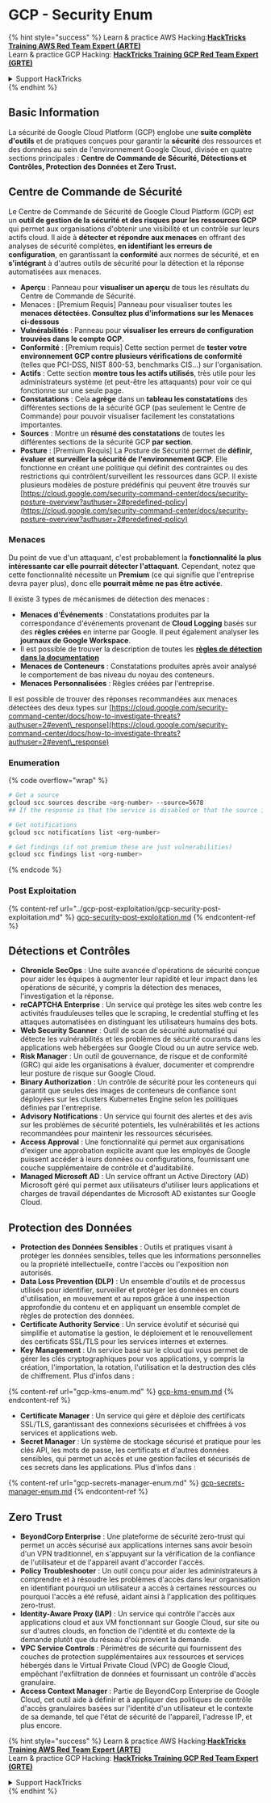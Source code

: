 # GCP - Security Enum

{% hint style="success" %}
Learn & practice AWS Hacking:<img src="../../../.gitbook/assets/image (1) (1).png" alt="" data-size="line">[**HackTricks Training AWS Red Team Expert (ARTE)**](https://training.hacktricks.xyz/courses/arte)<img src="../../../.gitbook/assets/image (1) (1).png" alt="" data-size="line">\
Learn & practice GCP Hacking: <img src="../../../.gitbook/assets/image (2).png" alt="" data-size="line">[**HackTricks Training GCP Red Team Expert (GRTE)**<img src="../../../.gitbook/assets/image (2).png" alt="" data-size="line">](https://training.hacktricks.xyz/courses/grte)

<details>

<summary>Support HackTricks</summary>

* Check the [**subscription plans**](https://github.com/sponsors/carlospolop)!
* **Join the** 💬 [**Discord group**](https://discord.gg/hRep4RUj7f) or the [**telegram group**](https://t.me/peass) or **follow** us on **Twitter** 🐦 [**@hacktricks\_live**](https://twitter.com/hacktricks\_live)**.**
* **Share hacking tricks by submitting PRs to the** [**HackTricks**](https://github.com/carlospolop/hacktricks) and [**HackTricks Cloud**](https://github.com/carlospolop/hacktricks-cloud) github repos.

</details>
{% endhint %}

## Basic Information

La sécurité de Google Cloud Platform (GCP) englobe une **suite complète d'outils** et de pratiques conçues pour garantir la **sécurité** des ressources et des données au sein de l'environnement Google Cloud, divisée en quatre sections principales : **Centre de Commande de Sécurité, Détections et Contrôles, Protection des Données et Zero Trust.**

## **Centre de Commande de Sécurité**

Le Centre de Commande de Sécurité de Google Cloud Platform (GCP) est un **outil de gestion de la sécurité et des risques pour les ressources GCP** qui permet aux organisations d'obtenir une visibilité et un contrôle sur leurs actifs cloud. Il aide à **détecter et répondre aux menaces** en offrant des analyses de sécurité complètes, **en identifiant les erreurs de configuration**, en garantissant la **conformité** aux normes de sécurité, et en **s'intégrant** à d'autres outils de sécurité pour la détection et la réponse automatisées aux menaces.

* **Aperçu** : Panneau pour **visualiser un aperçu** de tous les résultats du Centre de Commande de Sécurité.
* Menaces : \[Premium Requis] Panneau pour visualiser toutes les **menaces détectées. Consultez plus d'informations sur les Menaces ci-dessous**
* **Vulnérabilités** : Panneau pour **visualiser les erreurs de configuration trouvées dans le compte GCP**.
* **Conformité** : \[Premium requis] Cette section permet de **tester votre environnement GCP contre plusieurs vérifications de conformité** (telles que PCI-DSS, NIST 800-53, benchmarks CIS...) sur l'organisation.
* **Actifs** : Cette section **montre tous les actifs utilisés**, très utile pour les administrateurs système (et peut-être les attaquants) pour voir ce qui fonctionne sur une seule page.
* **Constatations** : Cela **agrège** dans un **tableau les constatations** des différentes sections de la sécurité GCP (pas seulement le Centre de Commande) pour pouvoir visualiser facilement les constatations importantes.
* **Sources** : Montre un **résumé des constatations** de toutes les différentes sections de la sécurité GCP **par section**.
* **Posture** : \[Premium Requis] La Posture de Sécurité permet de **définir, évaluer et surveiller la sécurité de l'environnement GCP**. Elle fonctionne en créant une politique qui définit des contraintes ou des restrictions qui contrôlent/surveillent les ressources dans GCP. Il existe plusieurs modèles de posture prédéfinis qui peuvent être trouvés sur [https://cloud.google.com/security-command-center/docs/security-posture-overview?authuser=2#predefined-policy](https://cloud.google.com/security-command-center/docs/security-posture-overview?authuser=2#predefined-policy)

### **Menaces**

Du point de vue d'un attaquant, c'est probablement la **fonctionnalité la plus intéressante car elle pourrait détecter l'attaquant**. Cependant, notez que cette fonctionnalité nécessite un **Premium** (ce qui signifie que l'entreprise devra payer plus), donc elle **pourrait même ne pas être activée**.

Il existe 3 types de mécanismes de détection des menaces :

* **Menaces d'Événements** : Constatations produites par la correspondance d'événements provenant de **Cloud Logging** basés sur des **règles créées** en interne par Google. Il peut également analyser les **journaux de Google Workspace**.
* Il est possible de trouver la description de toutes les [**règles de détection dans la documentation**](https://cloud.google.com/security-command-center/docs/concepts-event-threat-detection-overview?authuser=2#how\_works)
* **Menaces de Conteneurs** : Constatations produites après avoir analysé le comportement de bas niveau du noyau des conteneurs.
* **Menaces Personnalisées** : Règles créées par l'entreprise.

Il est possible de trouver des réponses recommandées aux menaces détectées des deux types sur [https://cloud.google.com/security-command-center/docs/how-to-investigate-threats?authuser=2#event\_response](https://cloud.google.com/security-command-center/docs/how-to-investigate-threats?authuser=2#event\_response)

### Enumeration

{% code overflow="wrap" %}
```bash
# Get a source
gcloud scc sources describe <org-number> --source=5678
## If the response is that the service is disabled or that the source is not found, then, it isn't enabled

# Get notifications
gcloud scc notifications list <org-number>

# Get findings (if not premium these are just vulnerabilities)
gcloud scc findings list <org-number>
```
{% endcode %}

### Post Exploitation

{% content-ref url="../gcp-post-exploitation/gcp-security-post-exploitation.md" %}
[gcp-security-post-exploitation.md](../gcp-post-exploitation/gcp-security-post-exploitation.md)
{% endcontent-ref %}

## Détections et Contrôles

* **Chronicle SecOps** : Une suite avancée d'opérations de sécurité conçue pour aider les équipes à augmenter leur rapidité et leur impact dans les opérations de sécurité, y compris la détection des menaces, l'investigation et la réponse.
* **reCAPTCHA Enterprise** : Un service qui protège les sites web contre les activités frauduleuses telles que le scraping, le credential stuffing et les attaques automatisées en distinguant les utilisateurs humains des bots.
* **Web Security Scanner** : Outil de scan de sécurité automatisé qui détecte les vulnérabilités et les problèmes de sécurité courants dans les applications web hébergées sur Google Cloud ou un autre service web.
* **Risk Manager** : Un outil de gouvernance, de risque et de conformité (GRC) qui aide les organisations à évaluer, documenter et comprendre leur posture de risque sur Google Cloud.
* **Binary Authorization** : Un contrôle de sécurité pour les conteneurs qui garantit que seules des images de conteneurs de confiance sont déployées sur les clusters Kubernetes Engine selon les politiques définies par l'entreprise.
* **Advisory Notifications** : Un service qui fournit des alertes et des avis sur les problèmes de sécurité potentiels, les vulnérabilités et les actions recommandées pour maintenir les ressources sécurisées.
* **Access Approval** : Une fonctionnalité qui permet aux organisations d'exiger une approbation explicite avant que les employés de Google puissent accéder à leurs données ou configurations, fournissant une couche supplémentaire de contrôle et d'auditabilité.
* **Managed Microsoft AD** : Un service offrant un Active Directory (AD) Microsoft géré qui permet aux utilisateurs d'utiliser leurs applications et charges de travail dépendantes de Microsoft AD existantes sur Google Cloud.

## Protection des Données

* **Protection des Données Sensibles** : Outils et pratiques visant à protéger les données sensibles, telles que les informations personnelles ou la propriété intellectuelle, contre l'accès ou l'exposition non autorisés.
* **Data Loss Prevention (DLP)** : Un ensemble d'outils et de processus utilisés pour identifier, surveiller et protéger les données en cours d'utilisation, en mouvement et au repos grâce à une inspection approfondie du contenu et en appliquant un ensemble complet de règles de protection des données.
* **Certificate Authority Service** : Un service évolutif et sécurisé qui simplifie et automatise la gestion, le déploiement et le renouvellement des certificats SSL/TLS pour les services internes et externes.
* **Key Management** : Un service basé sur le cloud qui vous permet de gérer les clés cryptographiques pour vos applications, y compris la création, l'importation, la rotation, l'utilisation et la destruction des clés de chiffrement. Plus d'infos dans :

{% content-ref url="gcp-kms-enum.md" %}
[gcp-kms-enum.md](gcp-kms-enum.md)
{% endcontent-ref %}

* **Certificate Manager** : Un service qui gère et déploie des certificats SSL/TLS, garantissant des connexions sécurisées et chiffrées à vos services et applications web.
* **Secret Manager** : Un système de stockage sécurisé et pratique pour les clés API, les mots de passe, les certificats et d'autres données sensibles, qui permet un accès et une gestion faciles et sécurisés de ces secrets dans les applications. Plus d'infos dans :

{% content-ref url="gcp-secrets-manager-enum.md" %}
[gcp-secrets-manager-enum.md](gcp-secrets-manager-enum.md)
{% endcontent-ref %}

## Zero Trust

* **BeyondCorp Enterprise** : Une plateforme de sécurité zero-trust qui permet un accès sécurisé aux applications internes sans avoir besoin d'un VPN traditionnel, en s'appuyant sur la vérification de la confiance de l'utilisateur et de l'appareil avant d'accorder l'accès.
* **Policy Troubleshooter** : Un outil conçu pour aider les administrateurs à comprendre et à résoudre les problèmes d'accès dans leur organisation en identifiant pourquoi un utilisateur a accès à certaines ressources ou pourquoi l'accès a été refusé, aidant ainsi à l'application des politiques zero-trust.
* **Identity-Aware Proxy (IAP)** : Un service qui contrôle l'accès aux applications cloud et aux VM fonctionnant sur Google Cloud, sur site ou sur d'autres clouds, en fonction de l'identité et du contexte de la demande plutôt que du réseau d'où provient la demande.
* **VPC Service Controls** : Périmètres de sécurité qui fournissent des couches de protection supplémentaires aux ressources et services hébergés dans le Virtual Private Cloud (VPC) de Google Cloud, empêchant l'exfiltration de données et fournissant un contrôle d'accès granulaire.
* **Access Context Manager** : Partie de BeyondCorp Enterprise de Google Cloud, cet outil aide à définir et à appliquer des politiques de contrôle d'accès granulaires basées sur l'identité d'un utilisateur et le contexte de sa demande, tel que l'état de sécurité de l'appareil, l'adresse IP, et plus encore.

{% hint style="success" %}
Learn & practice AWS Hacking:<img src="../../../.gitbook/assets/image (1) (1).png" alt="" data-size="line">[**HackTricks Training AWS Red Team Expert (ARTE)**](https://training.hacktricks.xyz/courses/arte)<img src="../../../.gitbook/assets/image (1) (1).png" alt="" data-size="line">\
Learn & practice GCP Hacking: <img src="../../../.gitbook/assets/image (2).png" alt="" data-size="line">[**HackTricks Training GCP Red Team Expert (GRTE)**<img src="../../../.gitbook/assets/image (2).png" alt="" data-size="line">](https://training.hacktricks.xyz/courses/grte)

<details>

<summary>Support HackTricks</summary>

* Check the [**subscription plans**](https://github.com/sponsors/carlospolop)!
* **Join the** 💬 [**Discord group**](https://discord.gg/hRep4RUj7f) or the [**telegram group**](https://t.me/peass) or **follow** us on **Twitter** 🐦 [**@hacktricks\_live**](https://twitter.com/hacktricks\_live)**.**
* **Share hacking tricks by submitting PRs to the** [**HackTricks**](https://github.com/carlospolop/hacktricks) and [**HackTricks Cloud**](https://github.com/carlospolop/hacktricks-cloud) github repos.

</details>
{% endhint %}
